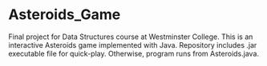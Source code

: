 # Asteroids_Game
Final project for Data Structures course at Westminster College. 
This is an interactive Asteroids game implemented with Java.
Repository includes .jar executable file for quick-play.
Otherwise, program runs from Asteroids.java.
